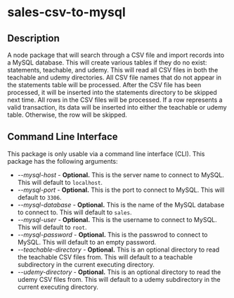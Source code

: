 # sales-csv-to-mysql

Description
----
A node package that will search through a CSV file and import records into a MySQL database. This will create various tables if they do no exist: statements, teachable, and udemy. This will read all CSV files in both the teachable and udemy directories. All CSV file names that do not appear in the statements table will be processed. After the CSV file has been processed, it will be inserted into the statements directory to be skipped next time. All rows in the CSV files will be processed. If a row represents a valid transaction, its data will be inserted into either the teachable or udemy table. Otherwise, the row will be skipped.

Command Line Interface
----
This package is only usable via a command line interface (CLI). This package has the following arguments:

* *--mysql-host* - **Optional.** This is the server name to connect to MySQL. This will default to `localhost`.
* *--mysql-port* - **Optional.** This is the port to connect to MySQL. This will default to `3306`.
* *--mysql-database* - **Optional.** This is the name of the MySQL database to connect to. This will default to `sales`.
* *--mysql-user* - **Optional.** This is the username to connect to MySQL. This will default to `root`.
* *--mysql-password* - **Optional.** This is the passwrod to connect to MySQL. This will default to an empty password.
* *--teachable-directory* - **Optional.** This is an optional directory to read the teachable CSV files from. This will default to a teachable subdirectory in the current executing directory.
* *--udemy-directory* - **Optional.** This is an optional directory to read the udemy CSV files from. This will default to a udemy subdirectory in the current executing directory.
